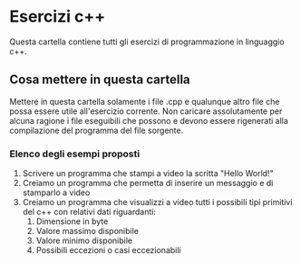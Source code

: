 # Esercizi c++
Questa cartella contiene tutti gli esercizi di programmazione in linguaggio c++.

## Cosa mettere in questa cartella
Mettere in questa cartella solamente i file .cpp e qualunque altro file che possa essere utile all'esercizio corrente.
Non caricare assolutamente per alcuna ragione i file eseguibili che possono e devono essere rigenerati alla compilazione del programma del file sorgente.

### Elenco degli esempi proposti
1. Scrivere un programma che stampi a video la scritta "Hello World!"
2. Creiamo un programma che permetta di inserire un messaggio e di stamparlo a video
3. Creiamo un programma che visualizzi a video tutti i possibili tipi primitivi del c++ con relativi dati riguardanti:
    1. Dimensione in byte
	2. Valore massimo disponibile
	3. Valore minimo disponibile
	4. Possibili eccezioni o casi eccezionabili
